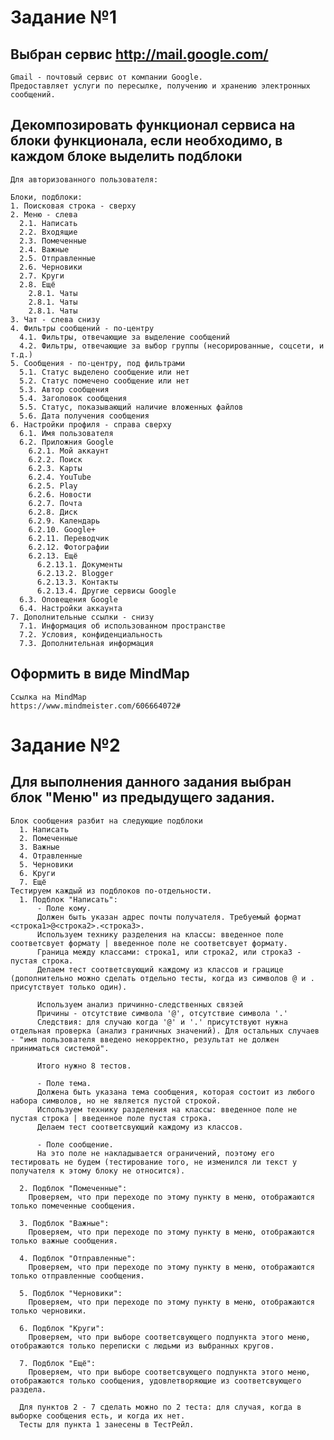 # Задание №1
## Выбран сервис http://mail.google.com/

    Gmail - почтовый сервис от компании Google. 
    Предоставляет услуги по пересылке, получению и хранению электронных сообщений.
    
## Декомпозировать функционал сервиса на блоки функционала, если необходимо, в каждом блоке выделить подблоки 

    Для авторизованного пользователя:

    Блоки, подблоки:
    1. Поисковая строка - сверху
    2. Меню - слева
      2.1. Написать
      2.2. Входящие
      2.3. Помеченные
      2.4. Важные
      2.5. Отправленные
      2.6. Черновики
      2.7. Круги
      2.8. Ещё
        2.8.1. Чаты
        2.8.1. Чаты
        2.8.1. Чаты
    3. Чат - слева снизу
    4. Фильтры сообщений - по-центру
      4.1. Фильтры, отвечающие за выделение сообщений
      4.2. Фильтры, отвечающие за выбор группы (несорированные, соцсети, и т.д.)
    5. Сообщения - по-центру, под фильтрами
      5.1. Статус выделено сообщение или нет
      5.2. Статус помечено сообщение или нет
      5.3. Автор сообщения
      5.4. Заголовок сообщения
      5.5. Статус, показывающий наличие вложенных файлов
      5.6. Дата получения сообщения
    6. Настройки профиля - справа сверху
      6.1. Имя пользователя
      6.2. Приложния Google
        6.2.1. Мой аккаунт
        6.2.2. Поиск
        6.2.3. Карты
        6.2.4. YouTube
        6.2.5. Play
        6.2.6. Новости
        6.2.7. Почта
        6.2.8. Диск
        6.2.9. Календарь
        6.2.10. Google+
        6.2.11. Переводчик
        6.2.12. Фотографии
        6.2.13. Ещё
          6.2.13.1. Документы
          6.2.13.2. Blogger
          6.2.13.3. Контакты
          6.2.13.4. Другие сервисы Google
      6.3. Оповещения Google
      6.4. Настройки аккаунта
    7. Дополнительные ссылки - снизу
      7.1. Информация об использованном пространстве
      7.2. Условия, конфиденциальность
      7.3. Дополнительная информация

## Оформить в виде MindMap

    Ссылка на MindMap
    https://www.mindmeister.com/606664072#

# Задание №2
## Для выполнения данного задания выбран блок "Меню" из предыдущего задания.

    Блок сообщения разбит на следующие подблоки
      1. Написать
      2. Помеченные
      3. Важные 
      4. Отравленные
      5. Черновики
      6. Круги
      7. Ещё
    Тестируем каждый из подблоков по-отдельности.
      1. Подблок "Написать":
          - Поле кому. 
          Должен быть указан адрес почты получателя. Требуемый формат <строка1>@<строка2>.<строка3>.
          Используем технику разделения на классы: введенное поле соответсвует формату | введенное поле не соответсвует формату.
          Граница между классами: строка1, или строка2, или строка3 - пустая строка.
          Делаем тест соответсвующий каждому из классов и грацице (дополнительно можно сделать отдельно тесты, когда из символов @ и . присутствует только один).
          
          Используем анализ причинно-следственных связей
          Причины - отсутствие символа '@', отсутствие символа '.'
          Следствия: для случаю когда '@' и '.' присутствуют нужна отдельная проверка (анализ граничных значений). Для остальных случаев - "имя пользователя введено некорректно, результат не должен приниматься системой".
          
          Итого нужно 8 тестов.
          
          - Поле тема.
          Должена быть указана тема сообщения, которая состоит из любого набора символов, но не является пустой строкой.
          Используем технику разделения на классы: введенное поле не пустая строка | введенное поле пустая строка.
          Делаем тест соответсвующий каждому из классов.
          
          - Поле сообщение.
          На это поле не накладывается ограничений, поэтому его тестировать не будем (тестирование того, не изменился ли текст у получателя к этому блоку не относится).
          
      2. Подблок "Помеченные":
        Проверяем, что при переходе по этому пункту в меню, отображаются только помеченные сообщения.
        
      3. Подблок "Важные":
        Проверяем, что при переходе по этому пункту в меню, отображаются только важные сообщения.
        
      4. Подблок "Отправленные":
        Проверяем, что при переходе по этому пункту в меню, отображаются только отправленные сообщения.
        
      5. Подблок "Черновики":
        Проверяем, что при переходе по этому пункту в меню, отображаются только черновики.
        
      6. Подблок "Круги":
        Проверяем, что при выборе соответсвующего подпункта этого меню, отображаются только переписки с людьми из выбранных кругов.
        
      7. Подблок "Ещё":
        Проверяем, что при выборе соответсвующего подпункта этого меню, отображаются только сообщения, удовлетворяющие из соответсвующего раздела.
        
      Для пунктов 2 - 7 сделать можно по 2 теста: для случая, когда в выборке сообщения есть, и когда их нет.
      Тесты для пункта 1 занесены в ТестРейл.

